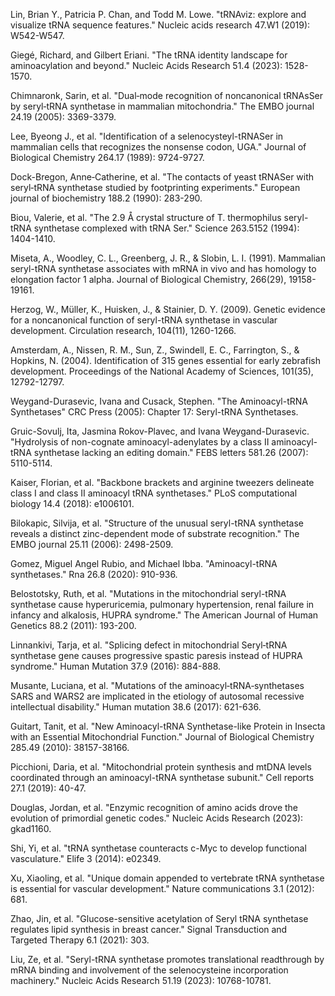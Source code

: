 Lin, Brian Y., Patricia P. Chan, and Todd M. Lowe. "tRNAviz: explore and visualize tRNA sequence features." Nucleic acids research 47.W1 (2019): W542-W547.

Giegé, Richard, and Gilbert Eriani. "The tRNA identity landscape for aminoacylation and beyond." Nucleic Acids Research 51.4 (2023): 1528-1570.


Chimnaronk, Sarin, et al. "Dual‐mode recognition of noncanonical tRNAsSer by seryl‐tRNA synthetase in mammalian mitochondria." The EMBO journal 24.19 (2005): 3369-3379.



Lee, Byeong J., et al. "Identification of a selenocysteyl-tRNASer in mammalian cells that recognizes the nonsense codon, UGA." Journal of Biological Chemistry 264.17 (1989): 9724-9727.



Dock-Bregon, Anne‐Catherine, et al. "The contacts of yeast tRNASer with seryl‐tRNA synthetase studied by footprinting experiments." European journal of biochemistry 188.2 (1990): 283-290.



Biou, Valerie, et al. "The 2.9 Å crystal structure of T. thermophilus seryl-tRNA synthetase complexed with tRNA Ser." Science 263.5152 (1994): 1404-1410.


Miseta, A., Woodley, C. L., Greenberg, J. R., & Slobin, L. I. (1991). Mammalian seryl-tRNA synthetase associates with mRNA in vivo and has homology to elongation factor 1 alpha. Journal of Biological Chemistry, 266(29), 19158-19161.

Herzog, W., Müller, K., Huisken, J., & Stainier, D. Y. (2009). Genetic evidence for a noncanonical function of seryl-tRNA synthetase in vascular development. Circulation research, 104(11), 1260-1266.

Amsterdam, A., Nissen, R. M., Sun, Z., Swindell, E. C., Farrington, S., & Hopkins, N. (2004). Identification of 315 genes essential for early zebrafish development. Proceedings of the National Academy of Sciences, 101(35), 12792-12797.


Weygand-Durasevic, Ivana and Cusack, Stephen. "The Aminoacyl-tRNA Synthetases" CRC Press (2005): Chapter 17: Seryl-tRNA Synthetases.



Gruic-Sovulj, Ita, Jasmina Rokov-Plavec, and Ivana Weygand-Durasevic. "Hydrolysis of non-cognate aminoacyl-adenylates by a class II aminoacyl-tRNA synthetase lacking an editing domain." FEBS letters 581.26 (2007): 5110-5114.




Kaiser, Florian, et al. "Backbone brackets and arginine tweezers delineate class I and class II aminoacyl tRNA synthetases." PLoS computational biology 14.4 (2018): e1006101.



Bilokapic, Silvija, et al. "Structure of the unusual seryl-tRNA synthetase reveals a distinct zinc-dependent mode of substrate recognition." The EMBO journal 25.11 (2006): 2498-2509.




Gomez, Miguel Angel Rubio, and Michael Ibba. "Aminoacyl-tRNA synthetases." Rna 26.8 (2020): 910-936.

Belostotsky, Ruth, et al. "Mutations in the mitochondrial seryl-tRNA synthetase cause hyperuricemia, pulmonary hypertension, renal failure in infancy and alkalosis, HUPRA syndrome." The American Journal of Human Genetics 88.2 (2011): 193-200.

Linnankivi, Tarja, et al. "Splicing defect in mitochondrial Seryl‐tRNA synthetase gene causes progressive spastic paresis instead of HUPRA syndrome." Human Mutation 37.9 (2016): 884-888.

Musante, Luciana, et al. "Mutations of the aminoacyl‐tRNA‐synthetases SARS and WARS2 are implicated in the etiology of autosomal recessive intellectual disability." Human mutation 38.6 (2017): 621-636.



Guitart, Tanit, et al. "New Aminoacyl-tRNA Synthetase-like Protein in Insecta with an Essential Mitochondrial Function." Journal of Biological Chemistry 285.49 (2010): 38157-38166.




Picchioni, Daria, et al. "Mitochondrial protein synthesis and mtDNA levels coordinated through an aminoacyl-tRNA synthetase subunit." Cell reports 27.1 (2019): 40-47.



Douglas, Jordan, et al. "Enzymic recognition of amino acids drove the evolution of primordial genetic codes." Nucleic Acids Research (2023): gkad1160.

Shi, Yi, et al. "tRNA synthetase counteracts c-Myc to develop functional vasculature." Elife 3 (2014): e02349.

Xu, Xiaoling, et al. "Unique domain appended to vertebrate tRNA synthetase is essential for vascular development." Nature communications 3.1 (2012): 681.

Zhao, Jin, et al. "Glucose-sensitive acetylation of Seryl tRNA synthetase regulates lipid synthesis in breast cancer." Signal Transduction and Targeted Therapy 6.1 (2021): 303.

Liu, Ze, et al. "Seryl-tRNA synthetase promotes translational readthrough by mRNA binding and involvement of the selenocysteine incorporation machinery." Nucleic Acids Research 51.19 (2023): 10768-10781.
